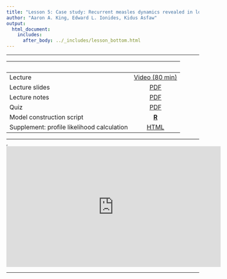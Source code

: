 ```yaml
---
title: "Lesson 5: Case study: Recurrent measles dynamics revealed in long time series"
author: "Aaron A. King, Edward L. Ionides, Kidus Asfaw"
output:
  html_document:
    includes:
      after_body: ../_includes/lesson_bottom.html
---
```


----------------------

| &nbsp;                                     | &nbsp;                                                                                     |
|:-------------------------------------------|:------------------------------------------------------------------------------------------:|
| Lecture                                    | [Video (80 min)](https://www.youtube.com/playlist?list=PLluGwj6FGt2SJzO5pfhVBdkBP6EbREGWM) |
| Lecture slides                             | [PDF](slides.pdf)                                                                          |
| Lecture notes                              | [PDF](notes.pdf)                                                                           |
| Quiz                                       | [PDF](quiz.pdf)                                                                            |
| Model construction script                  | [**R**](codes.R)                                                                           |
| Supplement: profile likelihood calculation | [HTML](profile.html)                                                                       |

----------------------

<iframe width="0" height="0"></iframe>

<iframe data-external=1 width="560" height="315" src="https://www.youtube-nocookie.com/embed/videoseries?list=PLluGwj6FGt2SJzO5pfhVBdkBP6EbREGWM" frameborder="0" allow="accelerometer; autoplay; encrypted-media; gyroscope; picture-in-picture" allowfullscreen></iframe>

----------------------
